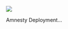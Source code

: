 <a href="https://arm-final20190110072205.azurewebsites.net" target="_blank">
    <img src="http://azuredeploy.net/deploybutton.png"/>
</a>

Amnesty Deployment...